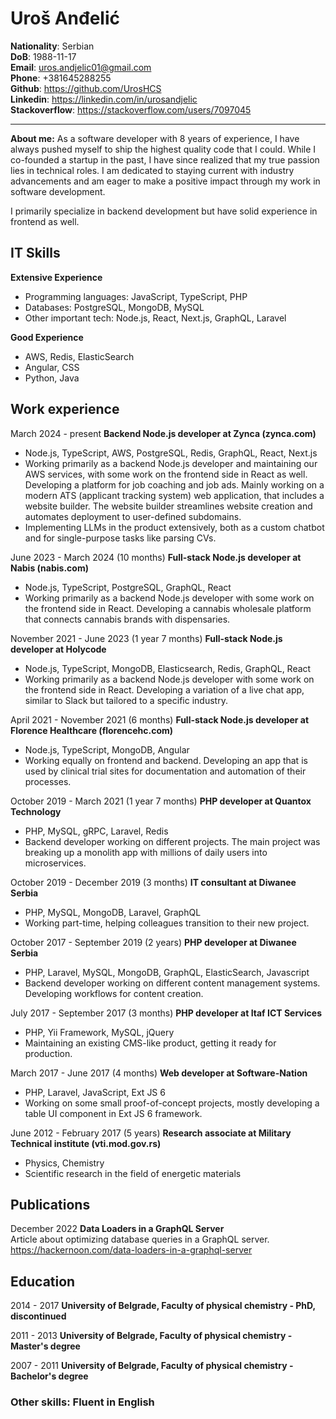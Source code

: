 # Uroš Anđelić

**Nationality**: Serbian  
**DoB**: 1988-11-17  
**Email**: uros.andjelic01@gmail.com  
**Phone**: +381645288255  
**Github**: https://github.com/UrosHCS  
**Linkedin**: https://linkedin.com/in/urosandjelic  
**Stackoverflow**: https://stackoverflow.com/users/7097045

---

**About me:**
As a software developer with 8 years of experience, I have always pushed myself to ship the highest quality code that I could. While I co-founded a startup in the past, I have since realized that my true passion lies in technical roles. I am dedicated to staying current with industry advancements and am eager to make a positive impact through my work in software development.

I primarily specialize in backend development but have solid experience in frontend as well.

## IT Skills

**Extensive Experience**

- Programming languages: JavaScript, TypeScript, PHP
- Databases: PostgreSQL, MongoDB, MySQL
- Other important tech: Node.js, React, Next.js, GraphQL, Laravel

**Good Experience**

- AWS, Redis, ElasticSearch
- Angular, CSS
- Python, Java

## Work experience

March 2024 - present **Backend Node.js developer at Zynca (zynca.com)**

- Node.js, TypeScript, AWS, PostgreSQL, Redis, GraphQL, React, Next.js
- Working primarily as a backend Node.js developer and maintaining our AWS services, with some work on the frontend side in React as well. Developing a platform for job coaching and job ads. Mainly working on a modern ATS (applicant tracking system) web application, that includes a website builder. The website builder streamlines website creation and automates deployment to user-defined subdomains.
- Implementing LLMs in the product extensively, both as a custom chatbot and for single-purpose tasks like parsing CVs.

June 2023 - March 2024 (10 months) **Full-stack Node.js developer at Nabis (nabis.com)**

- Node.js, TypeScript, PostgreSQL, GraphQL, React
- Working primarily as a backend Node.js developer with some work on the frontend side in React. Developing a cannabis wholesale platform that connects cannabis brands with dispensaries.

November 2021 - June 2023 (1 year 7 months) **Full-stack Node.js developer at Holycode**

- Node.js, TypeScript, MongoDB, Elasticsearch, Redis, GraphQL, React
- Working primarily as a backend Node.js developer with some work on the frontend side in React. Developing a variation of a live chat app, similar to Slack but tailored to a specific industry.

April 2021 - November 2021 (6 months) **Full-stack Node.js developer at Florence Healthcare (florencehc.com)**

- Node.js, TypeScript, MongoDB, Angular
- Working equally on frontend and backend. Developing an app that is used by clinical trial sites for documentation and automation of their processes.

October 2019 - March 2021 (1 year 7 months) **PHP developer at Quantox Technology**

- PHP, MySQL, gRPC, Laravel, Redis
- Backend developer working on different projects. The main project was breaking up a monolith app with millions of daily users into microservices.

October 2019 - December 2019 (3 months) **IT consultant at Diwanee Serbia**

- PHP, MySQL, MongoDB, Laravel, GraphQL
- Working part-time, helping colleagues transition to their new project.

October 2017 - September 2019 (2 years) **PHP developer at Diwanee Serbia**

- PHP, Laravel, MySQL, MongoDB, GraphQL, ElasticSearch, Javascript
- Backend developer working on different content management systems. Developing workflows for content creation.

July 2017 - September 2017 (3 months) **PHP developer at Itaf ICT Services**

- PHP, Yii Framework, MySQL, jQuery
- Maintaining an existing CMS-like product, getting it ready for production.

March 2017 - June 2017 (4 months) **Web developer at Software-Nation**

- PHP, Laravel, JavaScript, Ext JS 6
- Working on some small proof-of-concept projects, mostly developing a table UI component in Ext JS 6 framework.

June 2012 - February 2017 (5 years) **Research associate at Military Technical institute (vti.mod.gov.rs)**

- Physics, Chemistry
- Scientific research in the field of energetic materials

## Publications

December 2022 **Data Loaders in a GraphQL Server**  
Article about optimizing database queries in a GraphQL server.
https://hackernoon.com/data-loaders-in-a-graphql-server

## Education

2014 - 2017 **University of Belgrade, Faculty of physical chemistry - PhD, discontinued**

2011 - 2013 **University of Belgrade, Faculty of physical chemistry - Master's degree**

2007 - 2011 **University of Belgrade, Faculty of physical chemistry - Bachelor's degree**

### Other skills: Fluent in English

<!-- **Fluent in English** -->

<!-- **Driver's license:**
B category -->

